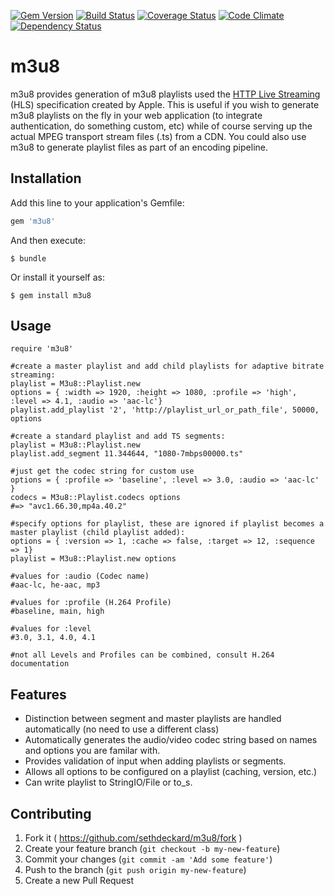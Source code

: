[![Gem Version](https://badge.fury.io/rb/m3u8.svg)](http://badge.fury.io/rb/m3u8)
[![Build Status](https://travis-ci.org/sethdeckard/m3u8.svg?branch=master)](https://travis-ci.org/sethdeckard/m3u8)
[![Coverage Status](https://coveralls.io/repos/sethdeckard/m3u8/badge.png)](https://coveralls.io/r/sethdeckard/m3u8)
[![Code Climate](https://codeclimate.com/github/sethdeckard/m3u8/badges/gpa.svg)](https://codeclimate.com/github/sethdeckard/m3u8)
[![Dependency Status](https://gemnasium.com/sethdeckard/m3u8.svg)](https://gemnasium.com/sethdeckard/m3u8)
# m3u8

m3u8 provides generation of m3u8 playlists used the [HTTP Live Streaming](https://developer.apple.com/library/ios/documentation/networkinginternet/conceptual/streamingmediaguide/Introduction/Introduction.html#//apple_ref/doc/uid/TP40008332-CH1-SW1) (HLS) specification created by Apple. This is useful if you wish to generate m3u8 playlists on the fly in your web application (to integrate authentication, do something custom,  etc) while of course serving up the actual MPEG transport stream files (.ts) from a CDN. You could also use m3u8 to generate playlist files as part of an encoding pipeline.

## Installation

Add this line to your application's Gemfile:

```ruby
gem 'm3u8'
```

And then execute:

    $ bundle

Or install it yourself as:

    $ gem install m3u8

## Usage


	require 'm3u8'
	
	#create a master playlist and add child playlists for adaptive bitrate streaming:
	playlist = M3u8::Playlist.new
	options = { :width => 1920, :height => 1080, :profile => 'high', :level => 4.1, :audio => 'aac-lc'}
    playlist.add_playlist '2', 'http://playlist_url_or_path_file', 50000, options
    
    #create a standard playlist and add TS segments:
    playlist = M3u8::Playlist.new
    playlist.add_segment 11.344644, "1080-7mbps00000.ts"
    
    #just get the codec string for custom use
    options = { :profile => 'baseline', :level => 3.0, :audio => 'aac-lc' }
    codecs = M3u8::Playlist.codecs options
    #=> "avc1.66.30,mp4a.40.2"
	
	#specify options for playlist, these are ignored if playlist becomes a master playlist (child playlist added):
	options = { :version => 1, :cache => false, :target => 12, :sequence => 1}
    playlist = M3u8::Playlist.new options
    
    #values for :audio (Codec name)
    #aac-lc, he-aac, mp3
    
    #values for :profile (H.264 Profile)
    #baseline, main, high
    
    #values for :level
    #3.0, 3.1, 4.0, 4.1
    
    #not all Levels and Profiles can be combined, consult H.264 documentation
	
## Features
* Distinction between segment and master playlists are handled automatically (no need to use a different class)
* Automatically generates the audio/video codec string based on names and options you are familar with.
* Provides validation of input when adding playlists or segments.
* Allows all options to be configured on a playlist (caching, version, etc.)
* Can write playlist to StringIO/File or to_s.

## Contributing

1. Fork it ( https://github.com/sethdeckard/m3u8/fork )
2. Create your feature branch (`git checkout -b my-new-feature`)
3. Commit your changes (`git commit -am 'Add some feature'`)
4. Push to the branch (`git push origin my-new-feature`)
5. Create a new Pull Request
